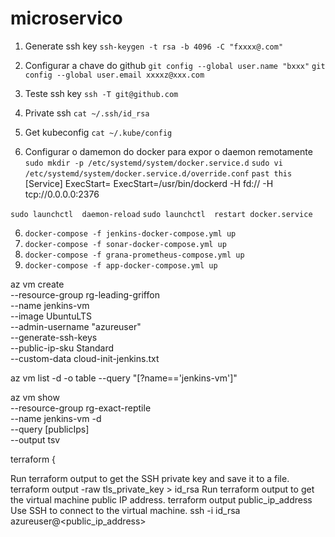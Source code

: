# microservico

1. Generate ssh key 
`ssh-keygen -t rsa -b 4096 -C "fxxxx@.com"`

2. Configurar a chave do github
`git config --global user.name "bxxx"`
`git config --global user.email xxxxz@xxx.com`

3. Teste ssh key
`ssh -T git@github.com`

4. Private ssh
`cat ~/.ssh/id_rsa`

5. Get kubeconfig
`cat ~/.kube/config`

5. Configurar o damemon do docker para expor o daemon remotamente
`sudo mkdir -p /etc/systemd/system/docker.service.d`
`sudo vi /etc/systemd/system/docker.service.d/override.conf`
`past this`
  [Service]
        ExecStart=
        ExecStart=/usr/bin/dockerd -H fd:// -H tcp://0.0.0.0:2376

`sudo launchctl  daemon-reload`
`sudo launchctl  restart docker.service`


6. `docker-compose -f jenkins-docker-compose.yml up`
7. `docker-compose -f sonar-docker-compose.yml up`
8. `docker-compose -f grana-prometheus-compose.yml up`
8. `docker-compose -f app-docker-compose.yml up`


az vm create \
--resource-group rg-leading-griffon \
--name jenkins-vm \
--image UbuntuLTS \
--admin-username "azureuser" \
--generate-ssh-keys \
--public-ip-sku Standard \
--custom-data cloud-init-jenkins.txt


az vm list -d -o table --query "[?name=='jenkins-vm']"

az vm show \
--resource-group rg-exact-reptile \
--name jenkins-vm -d \
--query [publicIps] \
--output tsv


terraform {



Run terraform output to get the SSH private key and save it to a file.
terraform output -raw tls_private_key > id_rsa
Run terraform output to get the virtual machine public IP address.
terraform output public_ip_address
Use SSH to connect to the virtual machine.
ssh -i id_rsa azureuser@<public_ip_address>